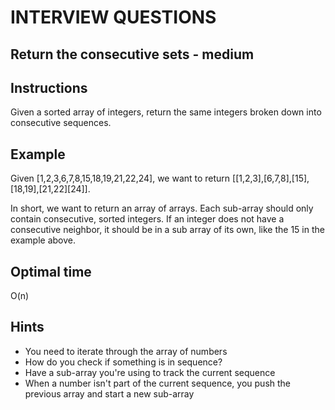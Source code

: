 # INTERVIEW QUESTIONS

## Return the consecutive sets - medium

## Instructions
Given a sorted array of integers, return the same integers broken down into consecutive sequences.

## Example
Given [1,2,3,6,7,8,15,18,19,21,22,24], we want to return [[1,2,3],[6,7,8],[15],[18,19],[21,22][24]]. 

In short, we want to return an array of arrays. Each sub-array should only contain consecutive, sorted integers. If an integer does not have a consecutive neighbor, it should be in a sub array of its own, like the 15 in the example above.

## Optimal time
O(n)

## Hints
- You need to iterate through the array of numbers
- How do you check if something is in sequence?
- Have a sub-array you're using to track the current sequence
- When a number isn't part of the current sequence, you push the previous array and start a new sub-array

